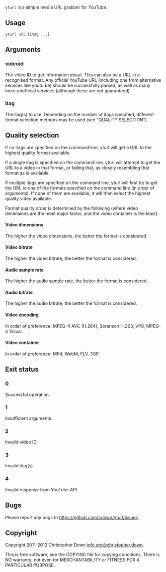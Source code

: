 `yturl` is a simple media URL grabber for YouTube.

## Usage
    yturl uri [itag ...]

## Arguments
### videoid
The video ID to get information about. This can also be a URL in a recognised
format. Any official YouTube URL (including one from alternative services like
youtu.be) should be successfully parsed, as well as many more unofficial
services (although these are not guaranteed).

### itag
The itag(s) to use. Depending on the number of itags specified, different
format selection methods may be used (see "QUALITY SELECTION").

## Quality selection
If no itags are specified on the command line, yturl will get a URL to the
highest quality format available.

If a single itag is specified on the command line, yturl will attempt to get the
URL to a video in that format, or failing that, as closely resembling that
format as is available.

If multiple itags are specified on the command line, yturl will first try to get
the URL to one of the formats specified on the command line (in order of
arguments). If none of them are available, it will then select the highest
quality video available.

Format quality order is determined by the following (where video dimensions
are the most major factor, and the video container is the least):

#### Video dimensions
The higher the video dimensions, the better the format is considered.

#### Video bitrate
The higher the video bitrate, the better the format is considered.

#### Audio sample rate
The higher the audio sample rate, the better the format is considered.

#### Audio bitrate
The higher the audio bitrate, the better the format is considered.

#### Video encoding
In order of preference: MPEG-4 AVC (H.264), Sorenson H.263, VP8, MPEG-4 Visual.

#### Video container
In order of preference: MP4, WebM, FLV, 3GP.

## Exit status
### 0
Successful operation.
### 1
Insufficient arguments.
### 2
Invalid video ID.
### 3
Invalid itag(s).
### 4
Invalid response from YouTube API.

## Bugs
Please report any bugs to https://github.com/cdown/yturl/issues.

## Copyright
Copyright 2011-2012 Christopher Down <iofc.org@christopher.down>.

This is free software; see the COPYING file for copying conditions. There is NO
warranty; not even for MERCHANTABILITY or FITNESS FOR A PARTICULAR PURPOSE.
